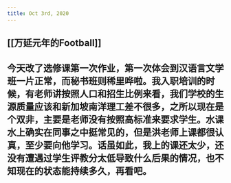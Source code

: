 ```yaml
---
title: Oct 3rd, 2020
---
```


## [[万延元年的Football]]
## 今天改了选修课第一次作业，第一次体会到汉语言文学班一片正常，而秘书班则稀里哗啦。我入职培训的时候，有老师讲按照人口和招生比例来看，我们学校的生源质量应该和新加坡南洋理工差不很多，之所以现在是个双非，主要是老师没有按照高标准来要求学生。水课水上确实在同事之中挺常见的，但是洪老师上课都很认真，至少要向他学习。话虽如此，我上的课还太少，还没有遭遇过学生评教分太低导致什么后果的情况，也不知现在的状态能持续多久，再看吧。
##
